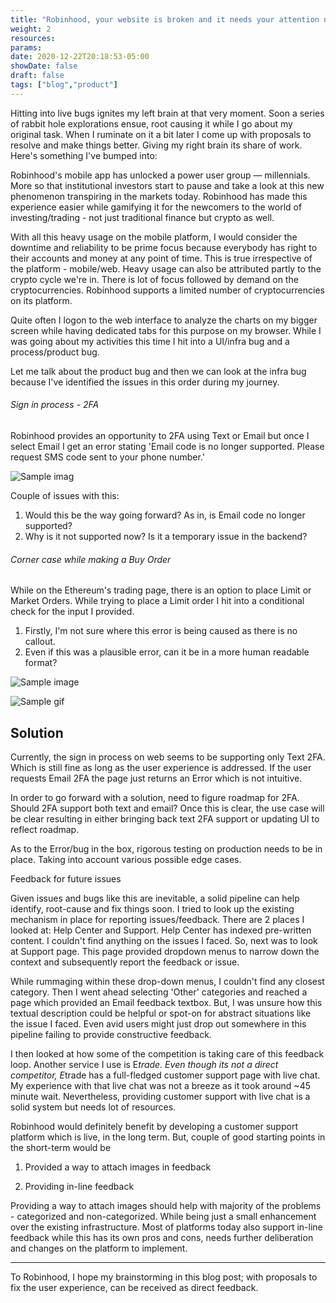 ```yaml
---
title: "Robinhood, your website is broken and it needs your attention now"
weight: 2
resources:
params:
date: 2020-12-22T20:18:53-05:00
showDate: false
draft: false
tags: ["blog","product"]
---
```



Hitting into live bugs ignites my left brain at that very moment. Soon a series of rabbit hole explorations ensue, root causing it while I go about my original task. When I ruminate on it a bit later I come up with proposals to resolve and make things better. Giving my right brain its share of work. Here's something I've bumped into:

Robinhood's mobile app has unlocked a power user group — millennials. More so that institutional investors start to pause and take a look at this new phenomenon transpiring in the markets today. Robinhood has made this experience easier while gamifying it for the newcomers to the world of investing/trading - not just traditional finance but crypto as well.

With all this heavy usage on the mobile platform, I would consider the downtime and reliability to be prime focus because everybody has right to their accounts and money at any point of time. This is true irrespective of the platform - mobile/web. Heavy usage can also be attributed partly to the crypto cycle we're in. There is lot of focus followed by demand on the cryptocurrencies. Robinhood supports a limited number of cryptocurrencies on its platform. 

Quite often I logon to the web interface to analyze the charts on my bigger screen while having dedicated tabs for this purpose on my browser. While I was going about my activities this time I hit into a UI/infra bug and a process/product bug. 

Let me talk about the product bug and then we can look at the infra bug because I've identified the issues in this order during my journey.

###### Sign in process - 2FA

Robinhood provides an opportunity to 2FA using Text or Email but once I select Email I get an error stating 'Email code is no longer supported. Please request SMS code sent to your phone number.'

![Sample imag](/blog/login.jpeg "Sign-in 2FA page")

Couple of issues with this:

1. Would this be the way going forward? As in, is Email code no longer supported?
2. Why is it not supported now? Is it a temporary issue in the backend?

###### Corner case while making a Buy Order

While on the Ethereum's trading page, there is an option to place Limit or Market Orders. While trying to place a Limit order I hit into a conditional check for the input I provided.

1. Firstly, I'm not sure where this error is being caused as there is no callout.
2. Even if this was a plausible error, can it be in a more human readable format?

![Sample image](/blog/glitch.jpeg "Textbox error")

![Sample gif](/img/screencap.gif.gif)

Solution
------
Currently, the sign in process on web seems to be supporting only Text 2FA. Which is still fine as long as the user experience is addressed. If the user requests Email 2FA the page just returns an Error which is not intuitive. 

In order to go forward with a solution, need to figure roadmap for 2FA. Should 2FA support both text and email? Once this is clear, the use case will be clear resulting in either bringing back text 2FA  support or updating UI to reflect roadmap.

As to the Error/bug in the box, rigorous testing on production needs to be in place. Taking into account various possible edge cases. 

Feedback for future issues

Given issues and bugs like this are inevitable, a solid pipeline can help identify, root-cause and fix things soon. I tried to look up the existing mechanism in place for reporting issues/feedback. There are 2 places I looked at: Help Center and Support. Help Center has indexed pre-written content. I couldn't find anything on the issues I faced. So, next was to look at Support page. This page provided dropdown menus to narrow down the context and subsequently report the feedback or issue. 

While rummaging within these drop-down menus, I couldn't find any closest category. Then I went ahead selecting 'Other' categories and reached a page which provided an Email feedback textbox. But, I was unsure how this textual description could be helpful or spot-on for abstract situations like the issue I faced. Even avid users might just drop out somewhere in this pipeline failing to provide constructive feedback.

I then looked at how some of the competition is taking care of this feedback loop. Another service I use is E*trade. Even though its not a direct competitor, E*trade has a full-fledged customer support page with live chat. My experience with that live chat was not a breeze as it took around ~45 minute wait. Nevertheless, providing customer support with live chat is a solid system but needs lot of resources. 

Robinhood would definitely benefit by developing a customer support platform which is live, in the long term. But, couple of good starting points in the short-term would be 

1. Provided a way to attach images in feedback

2. Providing in-line feedback

Providing a way to attach images should help with majority of the problems - categorized and non-categorized. While being just a small enhancement over the existing infrastructure. Most of platforms today also support in-line feedback while this has its own pros and cons, needs further deliberation and changes on the platform to implement.

___
To Robinhood, I hope my brainstorming in this blog post; with proposals to fix the user experience, can be received as direct feedback.

